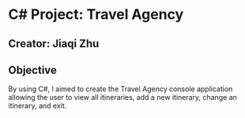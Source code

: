 # C# Project: Travel Agency

## Creator: Jiaqi Zhu

## Objective
By using C#, I aimed to create the Travel Agency console application allowing the user to view all itineraries, add a new itinerary, change an itinerary, and exit.